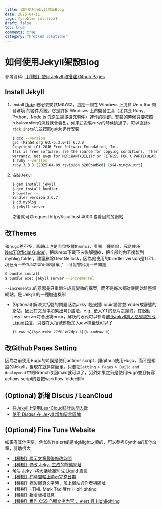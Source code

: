 ```yaml
---
title: 如何使用Jekyll架設Blog
date: 2025-04-11
tags: [problem solution]
draft: false
toc: true
comments: true
category: "Problem Solutions"
---
```


# 如何使用Jekyll架設Blog
參考資料: [【種樹】使用 Jekyll 和搭建 Github Pages](https://hackmd.io/@CynthiaChuang/Setting-Up-a-GitHub-Pages-Site-with-Jekyll)
## Install Jekyll
1. Install [Ruby](https://rubyinstaller.org/)
    務必要安裝MSYS2，這是一個在 Windows 上提供 Unix-like 開發環境 的套件系統，它是許多 Windows 上的開發工具（尤其是 Ruby、Python、Node.js 的原生編譯擴充套件）運作的關鍵。安裝的時候只要按照rubyinstaller的流程就會看到，如果在安裝ruby的時候跳過了，可以直接`$ ridk install`並按照guide進行安裝
    ```bash
    $ gcc --version
    gcc (MinGW.org GCC-6.3.0-1) 6.3.0
    Copyright (C) 2016 Free Software Foundation, Inc.
    This is free software; see the source for copying conditions.  There is NO
    warranty; not even for MERCHANTABILITY or FITNESS FOR A PARTICULAR PURPOSE.
    $ ruby --version
    ruby 3.3.8 (2025-04-09 revision b200bad6cd) [x64-mingw-ucrt]
    ```
2. 安裝Jekyll
    ```bash
    $ gem install jekyll
    $ gem install bundler
    $ bundler -v
	Bundler version 2.6.7
    $ cd myblog
    $ jekyll server
    ```
    之後就可以request http://localhost:4000 查看目前的網站

## 改Themes
和hugo差不多，網路上也是有很多種themes，看哪一種順眼，我是使用[NexT](https://github.com/Simpleyyt/jekyll-theme-next.git)([Official Guide](https://theme-next.simpleyyt.com/getting-started.html))，把該repo下載下來後解壓縮，把全部的內容複製到myblog folder，建議刪除Gemfile.lock，因為他使用的bundler version是1.17.1，現在有一些function已經廢棄了，可能會出現一些問題
```bash
$ bundle install
$ bundle exec jekyll server --incremental
```
`--incremental`的意思是只重新生成有變動的檔案，而不是每次都從零開始建整個網站。是 Jekyll 的一種加速機制
* (Optional) 解決大括號的問題
	因為Jekyll是支援Liquid語言並render成靜態的網站，因此在文章中如果出現{}語法，e.g., 嵌入YT的影片之類的，在啟動jekyll server時會出現error，解決的方式可以參考[解決Jekyll將大括號識別成Liquid語言](https://hackmd.io/@CynthiaChuang/Raw-in-Jekyll)，只要在大括號前後加入raw標籤就可以了
	```liquid
	{% raw %}{%youtube 27fBCKKZdpY %}{% endraw %}
	```

## 改Github Pages Setting
因為之前使用Hugo的時候是使用actions script，讓github使用Hugo，而不是預設的Jekyll，但現在就非常簡單，只要把`Setting > Pages > Build and deployment`中的Branch改回main就可以了，另外如果之前是使用Hugo並且有寫actions script的要把workflow folder刪掉

## (Optional) 新增 Disqus / LeanCloud
* [在Jekyll上使用LeanCloud統計訪問人數](https://brian90191.github.io/blog/2018-04-04/leancloud-In-Jekyll/)
* [使用 Disqus 在 Jekyll 增加留言區塊](https://mmiooimm.github.io/2018/09/19/2018-09-19-add-disqus-to-jekyll/)

## (Optional) Fine Tune Website
如果有其他需要，例如製作alert或是highlight之類的，可以參考Cynthia的其他文章，幫助很大
* [【種樹】顯示文章最後修改時間](https://hackmd.io/@CynthiaChuang/Show-the-Last-Modified-Time-in-Jekyll-NextT-Theme)
* [【種樹】修改 Jekyll 生成的靜態網址](https://hackmd.io/@CynthiaChuang/Controlling-Permalinks-in-Jekyll)
* [解決 Jekyll 將大括號識別成 Liquid 語言](https://hackmd.io/@CynthiaChuang/Raw-in-Jekyll)
* [【種樹】在時間軸上顯示完整日期](https://hackmd.io/@CynthiaChuang/Show-Full-Timestamp-on-Timeline)
* [【種樹】複製網頁文字時，加上網站的作者與網址](https://hackmd.io/@CynthiaChuang/Copy-Text-to-Clipboard-and-Append-Source-Hyperlink)
* [【種樹】HTML Mark Tag 實作 Highlighting](https://hackmd.io/@CynthiaChuang/Mark-Element-is-Used-to-Highlight-Content)
* [【種樹】新增版權訊息](https://hackmd.io/@CynthiaChuang/Add-Post-Copyright)
* [【種樹】實作 CSS 凸顯文字內容： Alert 與 Highlighting](https://hackmd.io/@CynthiaChuang/Accent-the-Text-by-CSS-Alert-and-Highlighting)